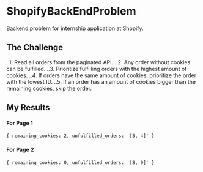 # ShopifyBackEndProblem
Backend problem for internship application at Shopify. 

## The Challenge
..1. Read all orders from the paginated API.
..2. Any order without cookies can be fulfilled.
..3. Prioritize fulfilling orders with the highest amount of cookies.
..4. If orders have the same amount of cookies, prioritize the order with the lowest ID.
..5. If an order has an amount of cookies bigger than the remaining cookies, skip the order.

## My Results
#### For Page 1
```
{ remaining_cookies: 2, unfulfilled_orders: '[3, 4]' }
```
#### For Page 2
```
{ remaining_cookies: 0, unfulfilled_orders: '[8, 9]' }
```